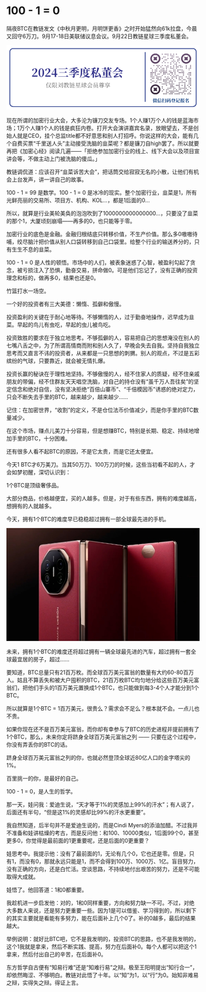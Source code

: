# 100 - 1 = 0

隔夜BTC在教链发文《中秋月更明，月明饼更香》之时开始猛然向61k拉盘，今晨又回守6万刀。9月17-18日美联储议息会议。9月22日教链星球三季度私董会。

![](2024-09-18-A01.png)

现在所谓的加密行业大会，大多沦为镰刀交友专场。1个人赚1万个人的钱是蓝海市场；1万个人赚1个人的钱是疯狂内卷。打开大会演讲嘉宾名录，放眼望去，不是创始人就是CEO，挂个总监title都不好意思和别人打招呼。你说这样的大会，能有几个自费买票“千里送人头”主动接受洗脑的韭菜呢？都是镰刀自high罢了。所以就要再把《加密心经》阅读几遍——「拒绝参加加密行业的线上、线下大会以及项目宣讲会等，不做主动上门被洗脑的傻瓜。」

教链调侃道：应该召开“韭菜诉苦大会”，把话筒交给寂寂无名的小散，让他们有机会上台发声，讲一讲自己的故事。

100 - 1 = 99 是数学。100 - 1 = 0 是冰冷的现实。整个加密行业，韭菜是1，所有光鲜亮丽的交易所、项目方、机构、KOL...，都是1后面的0...

所以，就算是行业美轮美奂的泡泡吹到了1000000000000000...，只要没了韭菜的那个1，大厦顷刻崩塌——再多的0，也只能等于零。

加密行业的底色是金融。金融归根结底只转移价值，不生产价值。那么多0嗷嗷待哺，绞尽脑汁把价值从别人口袋转移到自己口袋里。给整个行业的输送养分的，只有生生不息的韭菜。

100 - 1 = 0 是人性的顿悟。市场中的人们，被表象迷惑了心智，被盈利勾起了贪念，被亏损注入了恐惧，勤奋交易，拼命做0。可是他们忘记了，没有正确的投资理念和标的，做再多0，结果也还是0。

竹篮打水一场空。

一个好的投资者有三大美德：懒惰、孤僻和傲慢。

投资盈利的关键在于耐心地等待。不够懒惰的人，过于勤奋地操作，迟早成为韭菜。早起的鸟儿有虫吃，早起的虫儿被鸟吃。

投资致胜的要求在于独立地思考。不够孤僻的人，容易把自己的思想淹没在别人的七嘴八舌之中，为了所谓高情商而附和别人久了，早晚会失去自我。坚持自我独立思考而又直言不讳的投资者，从来都是一只思想的刺猬。别人的观点，不过是五彩缤纷的气球，只要靠近，就会被无情扎爆。

投资长赢的秘诀在于理性地坚持。不够傲慢的人，经不住家人的质疑，经不住亲戚朋友的带偏，经不住群友天天唱空洗脑，对自己的持仓没有“虽千万人吾往矣”的坚定信念和绝对自信，没有坚决拒绝“百倍山寨币”、“千倍模因币”诱惑的绝对定力，只会不断失去手里的BTC，越来越少，越来越少……

记住：在加密世界，“收割”的定义，不是仓位法币价值减少，而是你手里的BTC数量减少。

在这个市场，赚点儿美刀十分容易，但是想赚BTC，特别是长期、稳定、持续地增加手里的BTC，十分困难。

还有很多人看不起BTC的原因，不是它太贵，而是它还太便宜。

今天1 BTC才6万美刀。当其50万刀、100万刀的时候，这些当初看不起的人，才会如梦初醒，深切认识到：

1个BTC是顶级奢侈品。

大部分商品，价格越便宜，买的人越多。但是，对于有些东西，拥有的难度越高，想拥有的人就越多。

今天，拥有1个BTC的难度早已稳稳超过拥有一部全球最先进的手机。

![](2024-09-18-A02.jpg)

未来，拥有1个BTC的难度还将超过拥有一辆全球最先进的汽车，超过拥有一套全球最宜居的房子，超过……

要知道，BTC总量只有21百万枚。而全球百万美元富翁的数量有大约60-80百万人。姑且不算丢失和被大户囤积的BTC，21百万枚BTC均匀地分给这些百万美元富翁们，把他们手头的1百万美元置换成1个BTC，也只能做到每3-4个人才能分到1个BTC。

所以就算是1个BTC = 1百万美元，很贵么？需求会不足么？根本就不会。一点儿也不贵。

如果你现在还不是百万美元富翁，而你却有幸参与了BTC的历史进程并提前拥有了1个BTC，那么，未来你定将跻身全球百万美元富翁之列 —— 只要在这个过程中，你没有弄丢你的BTC的话。

跻身全球百万美元富翁之列的你，也就必然登顶全球近80亿人口的金字塔尖的1%。

百里挑一的你，是最好的自己。

100 - 1 = 0，是人生的哲学。

那一天，娃问我：爱迪生说，“天才等于1%的灵感加上99%的汗水”；有人说了，后面还有半句，“但是这1%的灵感却比99%的汗水更重要”。

我自然知道，后半句并不是爱迪生说的，而是Cindi Myers的添油加醋。不过我并不准备和娃讲枯燥的考古，而是反问他：和100、10000类似，1后面99个0，甚至更多0，你觉得是最前面的1更重要呢，还是后面的0更重要？

娃思考中。我提示他：没有了最前面的1，无论有几个0，它也还是零。但是，只有1，而没有0，那就永远只能是1，而不会得到100万、1000万、1亿。盲目努力，没有正确的方向，还是白忙活。空谈思路，不持续地付出艰苦的努力，还是不可能取得大成就。

娃悟了。他回答道：1和0都重要。

我趁机进一步启发他：对的，1和0同样重要，方向和努力缺一不可。不过，对绝大多数人来说，还是努力更重要一些。因为1是可以借鉴、学习得到的，所以剩下的其实主要就是看能有多努力，能在后面补上几个0了。补的0越多，最后的结果越大。

举例说明：就好比BTC吧，它不是我发明的，投资BTC的思路，也不是我发明的，这个1我就是拿来，然后不断实践、提高，努力在后面补0。每个人都可以把这个1拿来，然后付出自己的辛苦，在后面补0。

东方哲学自古便有“知易行难”还是“知难行易”之辩。极至王阳明提出“知行合一”，却依然晦涩、不够明白。教链对此悟了十年。以“知”为1，以“行”为0。始知非难易之辩，实得失之辩。得证上言。
